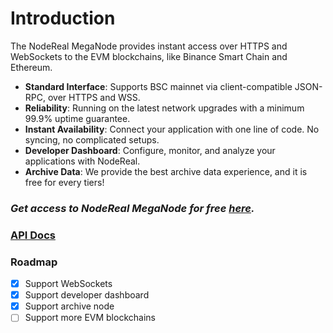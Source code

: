 # Introduction

The NodeReal MegaNode provides instant access over HTTPS and WebSockets to the EVM blockchains, like Binance Smart Chain and Ethereum.&#x20;

* **Standard Interface**: Supports BSC mainnet via client-compatible JSON-RPC, over HTTPS and WSS.
* **Reliability**: Running on the latest network upgrades with a minimum 99.9% uptime guarantee.
* **Instant Availability**: Connect your application with one line of code. No syncing, no complicated setups.
* **Developer Dashboard**: Configure, monitor, and analyze your applications with NodeReal.
* **Archive Data**: We provide the best archive data experience, and it is free for every tiers!

### _Get access to NodeReal MegaNode for free_ [_here_](https://meganode.nodereal.io/)_._

### [API Docs](introduction.md#api-doc)

### Roadmap

* [x] Support WebSockets
* [x] Support developer dashboard
* [x] Support archive node
* [ ] Support more EVM blockchains
